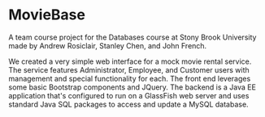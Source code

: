 # MovieBase
A team course project for the Databases course at Stony Brook University made by Andrew Rosiclair, Stanley Chen, and John French. 

We created a very simple web interface for a mock movie rental service. The service features Administrator, Employee, and Customer users with management and special functionality for each. The front end leverages some basic Bootstrap components and JQuery. The backend is a Java EE application that's configured to run on a GlassFish web server and uses standard Java SQL packages to access and update a MySQL database.

